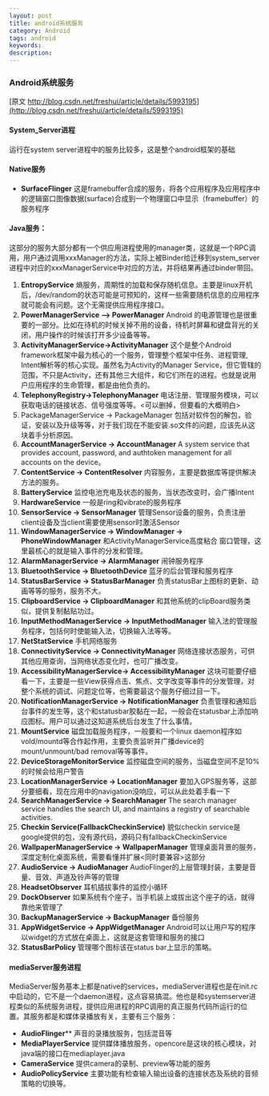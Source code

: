 ```yaml
---
layout: post
title: android系统服务
category: Android
tags: android
keywords:
description:
---
```


### Android系统服务
[原文 http://blog.csdn.net/freshui/article/details/5993195](http://blog.csdn.net/freshui/article/details/5993195)
#### System_Server进程

运行在system server进程中的服务比较多，这是整个android框架的基础

#### Native服务

- **SurfaceFlinger**
这是framebuffer合成的服务，将各个应用程序及应用程序中的逻辑窗口图像数据(surface)合成到一个物理窗口中显示（framebuffer）的服务程序

#### Java服务：

这部分的服务大部分都有一个供应用进程使用的manager类，这就是一个RPC调用，用户通过调用xxxManager的方法，实际上被Binder给迁移到system_server进程中对应的xxxManagerService中对应的方法，并将结果再通过binder带回。


1. **EntropyService**
熵服务，周期性的加载和保存随机信息。主要是linux开机后，/dev/random的状态可能是可预知的，这样一些需要随机信息的应用程序就可能会有问题。这个无需提供应用程序接口。
2. **PowerManagerService –> PowerManager**
Android 的电源管理也是很重要的一部分。比如在待机的时候关掉不用的设备，待机时屏幕和键盘背光的关闭，用户操作的时候该打开多少设备等等。
3. **ActivityManagerService->ActivityManager**
这个是整个Android framework框架中最为核心的一个服务，管理整个框架中任务、进程管理, Intent解析等的核心实现。虽然名为Activity的Manager Service，但它管辖的范围，不只是Activity，还有其他三大组件，和它们所在的进程。也就是说用户应用程序的生命管理，都是由他负责的。
4. **TelephonyRegistry->TelephonyManager**
电话注册、管理服务模块，可以获取电话的链接状态、信号强度等等。<可以删掉，但要看的大概明白>
5. PackageManagerService -> PackageManager
包括对软件包的解包，验证，安装以及升级等等，对于我们现在不能安装.so文件的问题，应该先从这块着手分析原因。
6. **AccountManagerService -> AccountManager**
A system service that provides  account, password, and authtoken management for all
 accounts on the device。
7. **ContentService -> ContentResolver**
内容服务，主要是数据库等提供解决方法的服务。
8. **BatteryService**
监控电池充电及状态的服务，当状态改变时，会广播Intent
9. **HardwareService**
一般是ring和vibrate的服务程序
10. **SensorService -> SensorManager**
管理Sensor设备的服务，负责注册client设备及当client需要使用sensor时激活Sensor
11. **WindowManagerService -> WindowManager -> PhoneWindowManager**
和ActivityManagerService高度粘合
窗口管理，这里最核心的就是输入事件的分发和管理。
12. **AlarmManagerService -> AlarmManager**
闹钟服务程序
13. **BluetoothService -> BluetoothDevice**
蓝牙的后台管理和服务程序
14. **StatusBarService -> StatusBarManager**
负责statusBar上图标的更新、动画等等的服务，服务不大。
15. **ClipboardService -> ClipboardManager**
和其他系统的clipBoard服务类似，提供复制黏贴功过。
16. **InputMethodManagerService -> InputMethodManager**
输入法的管理服务程序，包括何时使能输入法，切换输入法等等。
17. **NetStatService**
手机网络服务
18. **ConnectivityService -> ConnectivityManager**
网络连接状态服务，可供其他应用查询，当网络状态变化时，也可广播改变。
19. **AccessibilityManagerService-> AccessibilityManager**
这块可能要仔细看一下，主要是一些View获得点击、焦点、文字改变等事件的分发管理，对整个系统的调试、问题定位等，也需要最这个服务仔细过目一下。
20. **NotificationManagerService -> NotificationManager**
负责管理和通知后台事件的发生等，这个和statusbar胶黏在一起，一般会在statusbar上添加响应图标。用户可以通过这知道系统后台发生了什么事情。
21. **MountService**
磁盘加载服务程序，一般要和一个linux daemon程序如vold/mountd等合作起作用，主要负责监听并广播device的mount/unmount/bad removal等等事件。
22. **DeviceStorageMonitorService**
       监控磁盘空间的服务，当磁盘空间不足10%的时候会给用户警告
23. **LocationManagerService -> LocationManager**
       要加入GPS服务等，这部分要细看，现在应用中的navigation没响应，可以从此处着手看一下
24. **SearchManagerService -> SearchManager**
The search manager service handles the search UI, and maintains a registry of searchable activities.
25. **Checkin Service(FallbackCheckinService)**
貌似checkin service是google提供的包，没有源代码，源码只有fallbackCheckinService
26. **WallpaperManagerService -> WallpaperManager**
管理桌面背景的服务，深度定制化桌面系统，需要看懂并扩展<同时要兼容>这部分
27. **AudioService -> AudioManager**
AudioFlinger的上层管理封装，主要是音量、音效、声道及铃声等的管理
28. **HeadsetObserver**
耳机插拔事件的监控小循环
29. **DockObserver**
如果系统有个座子，当手机装上或拔出这个座子的话，就得靠他来管理了
30. **BackupManagerService -> BackupManager**
备份服务
31. **AppWidgetService -> AppWidgetManager**
Android可以让用户写的程序以widget的方式放在桌面上，这就是这套管理和服务的接口
32. **StatusBarPolicy**
管理哪个图标该在status bar上显示的策略。


#### mediaServer服务进程

MediaServer服务基本上都是native的services，mediaServer进程也是在init.rc中启动的，它不是一个daemon进程，这点容易搞混。他也是和systemserver进程类似的系统服务进程，提供应用进程的RPC调用的真正服务代码所运行的位置。其服务都是和媒体录播放有关，主要有三个服务：

- **AudioFlinger****
声音的录播放服务，包括混音等
- **MediaPlayerService**
提供媒体播放服务，opencore是这块的核心模块，对java端的接口在mediaplayer.java
- **CameraService**
提供camera的录制、preview等功能的服务
- **AudioPolicyService**
主要功能有检查输入输出设备的连接状态及系统的音频策略的切换等。
